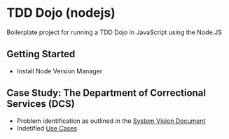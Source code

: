 # TDD Dojo (nodejs)
Boilerplate project for running a TDD Dojo in JavaScript using the Node.JS

## Getting Started

- Install Node Version Manager

## Case Study: The Department of Correctional Services (DCS)

- Problem identification as outlined in the [System Vision Document](documentation/system-vision.md)
- Indetified [Use Cases](documentation/use-cases.md)
